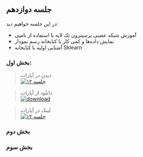 
## جلسه دوازدهم
در این جلسه خواهیم دید:

* آموزش شبکه عصبی پرسپترون تک لایه با استفاده از نامپی  
* نمایش داده‌ها و کمی کار با کتابخانه رسم نمودار  
* آشنایی اولیه با کتابخانه Sklearn  



### بخش اول:
> دیدن در آپارات  
[![جلسه ۱۲](https://www.aparat.com/public/public/images/logo/v2/aparat_logo_fa_color_black_275x100.png)](https://www.aparat.com/video/video/embed/videohash/F4Hvl/vt/frame)  




> دانلود از آپارات  
[![download](https://www.aparat.com/public/public/images/logo/v2/aparat_logo_fa_color_black_275x100.png)](http://g1.asset.aparat.com//flv_video_new/5064/3672cc996812482c8754e2d2a9da969c15190168-1080p.mp4)


> لینک در آپارات  
[![جلسه ۱۲](https://www.aparat.com/public/public/images/logo/v2/aparat_logo_fa_color_black_275x100.png)](https://www.aparat.com/v/F4Hvl)

### بخش دوم 


### بخش سوم








